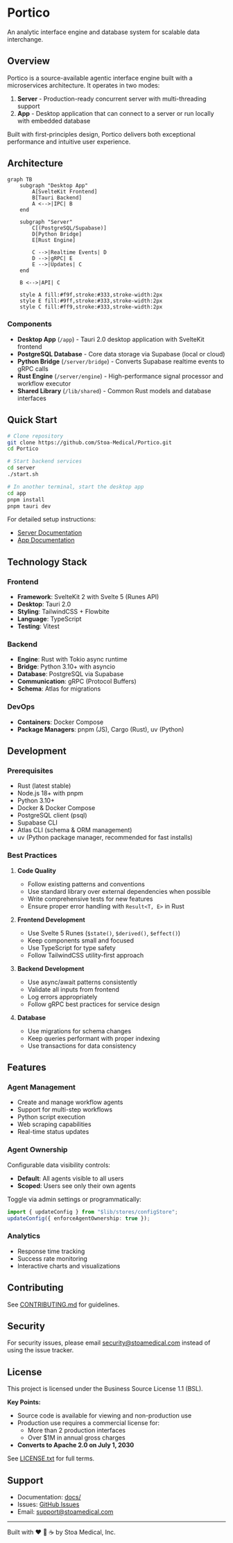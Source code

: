# Portico

An analytic interface engine and database system for scalable data interchange.

## Overview

Portico is a source-available agentic interface engine built with a microservices architecture. It operates in two modes:

1. **Server** - Production-ready concurrent server with multi-threading support
2. **App** - Desktop application that can connect to a server or run locally with embedded database

Built with first-principles design, Portico delivers both exceptional performance and intuitive user experience.

## Architecture

```mermaid
graph TB
    subgraph "Desktop App"
        A[SvelteKit Frontend]
        B[Tauri Backend]
        A <-->|IPC| B
    end

    subgraph "Server"
        C[(PostgreSQL/Supabase)]
        D[Python Bridge]
        E[Rust Engine]

        C -->|Realtime Events| D
        D -->|gRPC| E
        E -->|Updates| C
    end

    B <-->|API| C

    style A fill:#f9f,stroke:#333,stroke-width:2px
    style E fill:#9ff,stroke:#333,stroke-width:2px
    style C fill:#ff9,stroke:#333,stroke-width:2px
```

### Components

- **Desktop App** (`/app`) - Tauri 2.0 desktop application with SvelteKit frontend
- **PostgreSQL Database** - Core data storage via Supabase (local or cloud)
- **Python Bridge** (`/server/bridge`) - Converts Supabase realtime events to gRPC calls
- **Rust Engine** (`/server/engine`) - High-performance signal processor and workflow executor
- **Shared Library** (`/lib/shared`) - Common Rust models and database interfaces

## Quick Start

```bash
# Clone repository
git clone https://github.com/Stoa-Medical/Portico.git
cd Portico

# Start backend services
cd server
./start.sh

# In another terminal, start the desktop app
cd app
pnpm install
pnpm tauri dev
```

For detailed setup instructions:
- [Server Documentation](./server/README.txt)
- [App Documentation](./app/README.txt)

## Technology Stack

### Frontend
- **Framework**: SvelteKit 2 with Svelte 5 (Runes API)
- **Desktop**: Tauri 2.0
- **Styling**: TailwindCSS + Flowbite
- **Language**: TypeScript
- **Testing**: Vitest

### Backend
- **Engine**: Rust with Tokio async runtime
- **Bridge**: Python 3.10+ with asyncio
- **Database**: PostgreSQL via Supabase
- **Communication**: gRPC (Protocol Buffers)
- **Schema**: Atlas for migrations

### DevOps
- **Containers**: Docker Compose
- **Package Managers**: pnpm (JS), Cargo (Rust), uv (Python)

## Development

### Prerequisites

- Rust (latest stable)
- Node.js 18+ with pnpm
- Python 3.10+
- Docker & Docker Compose
- PostgreSQL client (psql)
- Supabase CLI
- Atlas CLI (schema & ORM management)
- uv (Python package manager, recommended for fast installs)

### Best Practices

1. **Code Quality**
   - Follow existing patterns and conventions
   - Use standard library over external dependencies when possible
   - Write comprehensive tests for new features
   - Ensure proper error handling with `Result<T, E>` in Rust

2. **Frontend Development**
   - Use Svelte 5 Runes (`$state()`, `$derived()`, `$effect()`)
   - Keep components small and focused
   - Use TypeScript for type safety
   - Follow TailwindCSS utility-first approach

3. **Backend Development**
   - Use async/await patterns consistently
   - Validate all inputs from frontend
   - Log errors appropriately
   - Follow gRPC best practices for service design

4. **Database**
   - Use migrations for schema changes
   - Keep queries performant with proper indexing
   - Use transactions for data consistency

## Features

### Agent Management
- Create and manage workflow agents
- Support for multi-step workflows
- Python script execution
- Web scraping capabilities
- Real-time status updates

### Agent Ownership
Configurable data visibility controls:

- **Default**: All agents visible to all users
- **Scoped**: Users see only their own agents

Toggle via admin settings or programmatically:
```typescript
import { updateConfig } from "$lib/stores/configStore";
updateConfig({ enforceAgentOwnership: true });
```

### Analytics
- Response time tracking
- Success rate monitoring
- Interactive charts and visualizations

## Contributing

See [CONTRIBUTING.md](./CONTRIBUTING.md) for guidelines.

## Security

For security issues, please email security@stoamedical.com instead of using the issue tracker.

## License

This project is licensed under the Business Source License 1.1 (BSL).

**Key Points:**
- Source code is available for viewing and non-production use
- Production use requires a commercial license for:
  - More than 2 production interfaces
  - Over $1M in annual gross charges
- **Converts to Apache 2.0 on July 1, 2030**

See [LICENSE.txt](./LICENSE.txt) for full terms.

## Support

- Documentation: [docs/](./docs/)
- Issues: [GitHub Issues](https://github.com/Stoa-Medical/Portico/issues)
- Email: support@stoamedical.com

---

Built with ❤️ 🐍 ☕️ by Stoa Medical, Inc.
